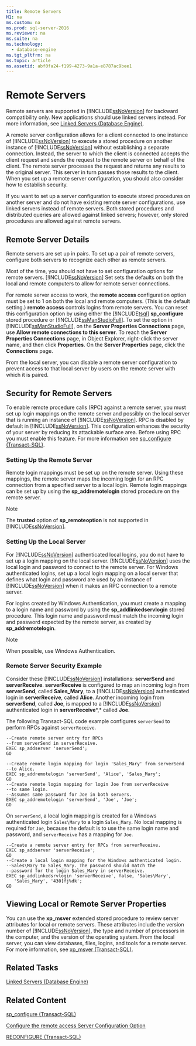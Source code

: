 ```yaml
---
title: Remote Servers
H1: na
ms.custom: na
ms.prod: sql-server-2016
ms.reviewer: na
ms.suite: na
ms.technology: 
  - database-engine
ms.tgt_pltfrm: na
ms.topic: article
ms.assetid: abf0fa24-f199-4273-9a1a-e8787ac9bee1
---
```

# Remote Servers
  Remote servers are supported in [!INCLUDE[ssNoVersion](../../Topics/TopicNameContainA/includes/ssNoVersion_md.md)] for backward compatibility only. New applications should use linked servers instead. For more information, see [Linked Servers &#40;Database Engine&#41;](../../Topics/TopicNameNotContainA/Linked-Servers--Database-Engine-.md).  
  
 A remote server configuration allows for a client connected to one instance of [!INCLUDE[ssNoVersion](../../Topics/TopicNameContainA/includes/ssNoVersion_md.md)] to execute a stored procedure on another instance of [!INCLUDE[ssNoVersion](../../Topics/TopicNameContainA/includes/ssNoVersion_md.md)] without establishing a separate connection. Instead, the server to which the client is connected accepts the client request and sends the request to the remote server on behalf of the client. The remote server processes the request and returns any results to the original server. This server in turn passes those results to the client. When you set up a remote server configuration, you should also consider how to establish security.  
  
 If you want to set up a server configuration to execute stored procedures on another server and do not have existing remote server configurations, use linked servers instead of remote servers. Both stored procedures and distributed queries are allowed against linked servers; however, only stored procedures are allowed against remote servers.  
  
## Remote Server Details  
 Remote servers are set up in pairs. To set up a pair of remote servers, configure both servers to recognize each other as remote servers.  
  
 Most of the time, you should not have to set configuration options for remote servers. [!INCLUDE[ssNoVersion](../../Topics/TopicNameContainA/includes/ssNoVersion_md.md)] Set sets the defaults on both the local and remote computers to allow for remote server connections.  
  
 For remote server access to work, the **remote access** configuration option must be set to 1 on both the local and remote computers. (This is the default setting.)  **remote access** controls logins from remote servers. You can reset this configuration option by using either the [!INCLUDE[tsql](../../Topics/TopicNameContainA/includes/tsql_md.md)] **sp_configure** stored procedure or [!INCLUDE[ssManStudioFull](../../Topics/TopicNameContainA/includes/ssManStudioFull_md.md)]. To set the option in [!INCLUDE[ssManStudioFull](../../Topics/TopicNameContainA/includes/ssManStudioFull_md.md)], on the **Server Properties Connections** page, use **Allow remote connections to this server**. To reach the **Server Properties Connections** page, in Object Explorer, right-click the server name, and then click **Properties**. On the **Server Properties** page, click the **Connections** page.  
  
 From the local server, you can disable a remote server configuration to prevent access to that local server by users on the remote server with which it is paired.  
  
## Security for Remote Servers  
 To enable remote procedure calls (RPC) against a remote server, you must set up login mappings on the remote server and possibly on the local server that is running an instance of [!INCLUDE[ssNoVersion](../../Topics/TopicNameContainA/includes/ssNoVersion_md.md)]. RPC is disabled by default in [!INCLUDE[ssNoVersion](../../Topics/TopicNameContainA/includes/ssNoVersion_md.md)]. This configuration enhances the security of your server by reducing its attackable surface area. Before using RPC you must enable this feature. For more information see [sp_configure &#40;Transact-SQL&#41;](../Topic/sp_configure%20\(Transact-SQL\).md).  
  
### Setting Up the Remote Server  
 Remote login mappings must be set up on the remote server. Using these mappings, the remote server maps the incoming login for an RPC connection from a specified server to a local login. Remote login mappings can be set up by using the **sp_addremotelogin** stored procedure on the remote server.  
  
> [!NOTE]  
>  The **trusted** option of  **sp_remoteoption** is not supported in [!INCLUDE[ssNoVersion](../../Topics/TopicNameContainA/includes/ssNoVersion_md.md)].  
  
### Setting Up the Local Server  
 For [!INCLUDE[ssNoVersion](../../Topics/TopicNameContainA/includes/ssNoVersion_md.md)] authenticated local logins, you do not have to set up a login mapping on the local server. [!INCLUDE[ssNoVersion](../../Topics/TopicNameContainA/includes/ssNoVersion_md.md)] uses the local login and password to connect to the remote server. For Windows authenticated logins, set up a local login mapping on a local server that defines what login and password are used by an instance of [!INCLUDE[ssNoVersion](../../Topics/TopicNameContainA/includes/ssNoVersion_md.md)] when it makes an RPC connection to a remote server.  
  
 For logins created by Windows Authentication, you must create a mapping to a login name and password by using the **sp_addlinkedservlogin** stored procedure. This login name and password must match the incoming login and password expected by the remote server, as created by **sp_addremotelogin**.  
  
> [!NOTE]  
>  When possible, use Windows Authentication.  
  
### Remote Server Security Example  
 Consider these [!INCLUDE[ssNoVersion](../../Topics/TopicNameContainA/includes/ssNoVersion_md.md)] installations: **serverSend** and **serverReceive**. **serverReceive** is configured to map an incoming login from **serverSend**, called **Sales_Mary**, to a [!INCLUDE[ssNoVersion](../../Topics/TopicNameContainA/includes/ssNoVersion_md.md)] authenticated login in **serverReceive**, called **Alice**. Another incoming login from **serverSend**, called **Joe**, is mapped to a [!INCLUDE[ssNoVersion](../../Topics/TopicNameContainA/includes/ssNoVersion_md.md)] authenticated login in **serverReceive***,* called **Joe**.  
  
 The following Transact-SQL code example configures `serverSend` to perform RPCs against `serverReceive`.  
  
```  
--Create remote server entry for RPCs   
--from serverSend in serverReceive.  
EXEC sp_addserver 'serverSend';  
GO  
  
--Create remote login mapping for login 'Sales_Mary' from serverSend  
--to Alice.  
EXEC sp_addremotelogin 'serverSend', 'Alice', 'Sales_Mary';  
GO  
--Create remote login mapping for login Joe from serverReceive   
--to same login.  
--Assumes same password for Joe in both servers.  
EXEC sp_addremotelogin 'serverSend', 'Joe', 'Joe';  
GO  
```  
  
 On `serverSend`, a local login mapping is created for a Windows authenticated login `Sales\Mary` to a login `Sales_Mary`. No local mapping is required for `Joe`, because the default is to use the same login name and password, and `serverReceive` has a mapping for `Joe`.  
  
```  
--Create a remote server entry for RPCs from serverReceive.  
EXEC sp_addserver 'serverReceive';  
GO  
--Create a local login mapping for the Windows authenticated login.  
--Sales\Mary to Sales_Mary. The password should match the  
--password for the login Sales_Mary in serverReceive.  
EXEC sp_addlinkedsrvlogin 'serverReceive', false, 'Sales\Mary',  
   'Sales_Mary', '430[fj%dk';  
GO  
```  
  
## Viewing Local or Remote Server Properties  
 You can use the **xp_msver** extended stored procedure to review server attributes for local or remote servers. These attributes include the version number of [!INCLUDE[ssNoVersion](../../Topics/TopicNameContainA/includes/ssNoVersion_md.md)], the type and number of processors in the computer, and the version of the operating system. From the local server, you can view databases, files, logins, and tools for a remote server. For more information, see [xp_msver &#40;Transact-SQL&#41;](../Topic/xp_msver%20\(Transact-SQL\).md).  
  
## Related Tasks  
 [Linked Servers &#40;Database Engine&#41;](../../Topics/TopicNameNotContainA/Linked-Servers--Database-Engine-.md)  
  
## Related Content  
 [sp_configure &#40;Transact-SQL&#41;](../Topic/sp_configure%20\(Transact-SQL\).md)  
  
 [Configure the remote access Server Configuration Option](../../Topics/TopicNameNotContainA/Configure-the-remote-access-Server-Configuration-Option.md)  
  
 [RECONFIGURE &#40;Transact-SQL&#41;](../Topic/RECONFIGURE%20\(Transact-SQL\).md)  
  
  